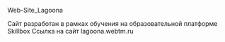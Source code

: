 Web-Site_Lagoona

Сайт разработан в рамках обучения на образовательной платформе Skillbox
Ссылка на сайт lagoona.webtm.ru